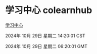 # 学习中心 colearnhub
[学习中心](http://219.139.197.74:56308/colearnhub/)

2024年 10月 29日 星期二 14:20:01 CST

2024年 10月 29日 星期二 06:20:01 GMT
